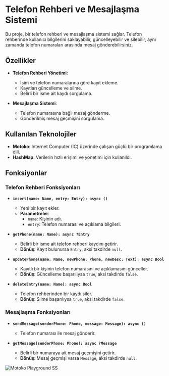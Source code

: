 # Telefon Rehberi ve Mesajlaşma Sistemi

Bu proje, bir telefon rehberi ve mesajlaşma sistemi sağlar. Telefon rehberinde kullanıcı bilgilerini saklayabilir, güncelleyebilir ve silebilir, aynı zamanda telefon numaraları arasında mesaj gönderebilirsiniz.

## Özellikler

- **Telefon Rehberi Yönetimi**:
  - İsim ve telefon numaralarına göre kayıt ekleme.
  - Kayıtları güncelleme ve silme.
  - Belirli bir isme ait kaydı sorgulama.

- **Mesajlaşma Sistemi**:
  - Telefon numarasına bağlı mesaj gönderme.
  - Gönderilmiş mesaj geçmişini sorgulama.

## Kullanılan Teknolojiler

- **Motoko**: Internet Computer (IC) üzerinde çalışan güçlü bir programlama dili.
- **HashMap**: Verilerin hızlı erişimi ve yönetimi için kullanıldı.

## Fonksiyonlar

### Telefon Rehberi Fonksiyonları

- **`insert(name: Name, entry: Entry): async ()`**
  - Yeni bir kayıt ekler.
  - **Parametreler**:
    - `name`: Kişinin adı.
    - `entry`: Telefon numarası ve açıklama bilgileri.

- **`getPhone(name: Name): async ?Entry`**
  - Belirli bir isme ait telefon rehberi kaydını getirir.
  - **Dönüş**: Kayıt bulunursa `Entry`, aksi takdirde `null`.

- **`updatePhone(name: Name, newPhone: Phone, newDesc: Text): async Bool`**
  - Kayıtlı bir kişinin telefon numarasını ve açıklamasını günceller.
  - **Dönüş**: Güncelleme başarılıysa `true`, aksi takdirde `false`.

- **`deleteEntry(name: Name): async Bool`**
  - Telefon rehberinden bir kaydı siler.
  - **Dönüş**: Silme başarılıysa `true`, aksi takdirde `false`.

### Mesajlaşma Fonksiyonları

- **`sendMessage(senderPhone: Phone, message: Message): async ()`**
  - Telefon numarası ile mesaj gönderir.

- **`getMessage(senderPhone: Phone): async ?Message`**
  - Belirli bir numaraya ait mesaj geçmişini getirir.
  - **Dönüş**: Mesaj geçmişi varsa `Message`, aksi takdirde `null`.
    
![Motoko Playground SS](https://github.com/user-attachments/assets/f939ea0e-9c8f-4653-a57d-c4488499cfd2)
